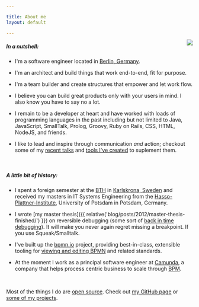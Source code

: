 ```yaml
---

title: About me
layout: default

---
```


<img class="img-bordered img-responsive" src="{{ assets }}/img/me.jpg" style="float: right; margin: -5px 0 30px 30px" />

##### In a nutshell:

*   I'm a software engineer located in <a href="https://www.google.de/maps/place/Berlin">Berlin, Germany</a>.

*   I'm an architect and build things that work end-to-end, fit for purpose.

*   I'm a team builder and create structures that empower and let work flow.

*   I believe you can build great products only with your users in mind. I also know you have to say no a lot.

*   I remain to be a developer at heart and have worked with loads of programming languages in the past including but not limited to Java, JavaScript, SmallTalk, Prolog, Groovy, Ruby on Rails, CSS, HTML, NodeJS, and friends.

*   I like to lead and inspire through communication _and_ action; checkout some of my [recent talks](https://github.com/nikku/talks#readme) and [tools I've created](https://lefedt.de/projects/) to suplement them.

<br/>

##### A little bit of history:

*   I spent a foreign semester at the [BTH](bth.se) in [Karlskrona, Sweden](http://maps.google.se/maps?f=q&source=s_q&hl=en&geocode=&q=karlskrona&sll=61.606396,21.225586&sspn=28.283373,93.076172&ie=UTF8&hq=&hnear=Karlskrona,+Blekinge&t=h&z=9) and received my masters in IT Systems Engineering from the [Hasso-Plattner-Institute](http://www.hpi.uni-potsdam.de), University of Potsdam in Potsdam, Germany.

*   I wrote [my master thesis]({{ relative('blog/posts/2012/master-thesis-finished/') }}) on reversible debugging (some sort of [back in time debugging](http://scg.unibe.ch/archive/papers/Lien08bBackInTimeDebugging.pdf)). It will make you never again regret missing a breakpoint. If you use Squeak/Smalltalk.

*   I've built up the [bpmn.io](https://bpmn.io/) project, providing best-in-class, extensible tooling for [viewing and editing BPMN](https://github.com/bpmn-io/bpmn-js) and related standards.

*   At the moment I work as a principal software engineer at [Camunda](http://www.camunda.com/), a company that helps process centric business to scale through [BPM](https://en.wikipedia.org/wiki/Business_process_management).

<br/>

Most of the things I do are [open source](https://www.youtube.com/watch?v=a8fHgx9mE5U). Check out [my GitHub page](https://github.com/nikku) or <a href="{{ relative('projects') }}">some of my projects</a>.
